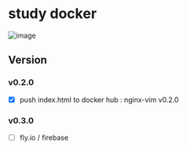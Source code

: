 # study docker

![image](https://github.com/papercrane55123/docker-nginx/assets/150432433/15a259e1-9cdd-4aa5-a38a-3a6261713240)

## Version
### v0.2.0
- [x] push index.html to docker hub
: nginx-vim v0.2.0

### v0.3.0
- [ ] fly.io / firebase
